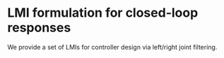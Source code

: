 # LMI formulation for closed-loop responses
 
We provide a set of LMIs for controller design via left/right joint filtering. 
